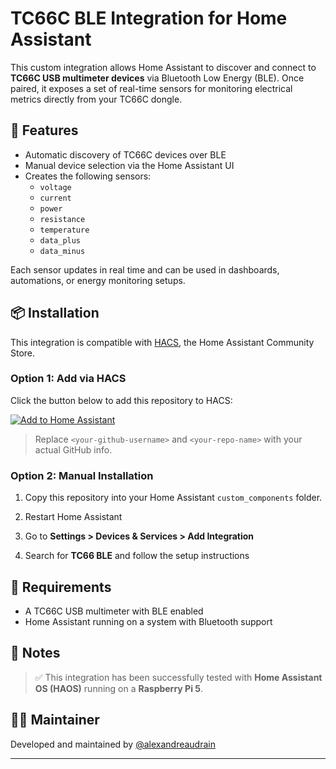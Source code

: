 # TC66C BLE Integration for Home Assistant

This custom integration allows Home Assistant to discover and connect to **TC66C USB multimeter devices** via Bluetooth Low Energy (BLE). Once paired, it exposes a set of real-time sensors for monitoring electrical metrics directly from your TC66C dongle.

## 🔧 Features

- Automatic discovery of TC66C devices over BLE
- Manual device selection via the Home Assistant UI
- Creates the following sensors:
  - `voltage`
  - `current`
  - `power`
  - `resistance`
  - `temperature`
  - `data_plus`
  - `data_minus`

Each sensor updates in real time and can be used in dashboards, automations, or energy monitoring setups.

## 📦 Installation

This integration is compatible with [HACS](https://hacs.xyz), the Home Assistant Community Store.

### Option 1: Add via HACS

Click the button below to add this repository to HACS:

[![Add to Home Assistant](https://img.shields.io/badge/Add%20to%20Home%20Assistant-Install%20with%20HACS-blue?logo=home-assistant&style=for-the-badge)](https://my.home-assistant.io/redirect/hacs_repository/?owner=alexandreaudrain&repository=tc66c_ble&category=integration)

> Replace `<your-github-username>` and `<your-repo-name>` with your actual GitHub info.

### Option 2: Manual Installation

1. Copy this repository into your Home Assistant `custom_components` folder.

2. Restart Home Assistant
3. Go to **Settings > Devices & Services > Add Integration**
4. Search for **TC66 BLE** and follow the setup instructions

## 🧪 Requirements

- A TC66C USB multimeter with BLE enabled
- Home Assistant running on a system with Bluetooth support

## 🧾 Notes

> ✅ This integration has been successfully tested with **Home Assistant OS (HAOS)** running on a **Raspberry Pi 5**.

## 👨‍💻 Maintainer

Developed and maintained by [@alexandreaudrain](https://github.com/alexandreaudrain)

---

